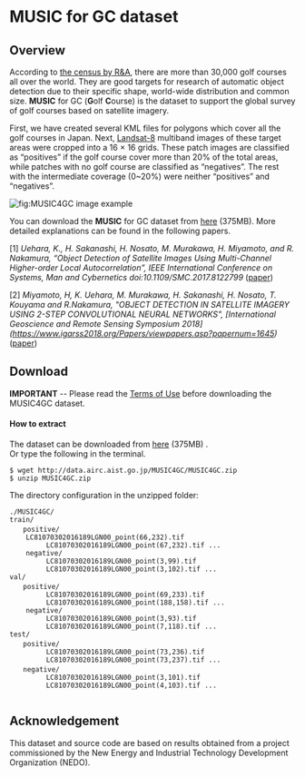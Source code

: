#  MUSIC for GC dataset

## Overview

According to [the census by R&A](https://www.randa.org/~/media/Files/DownloadsAndPublications/Golf-around-the-world-2017.ashx),  there are more than 30,000 golf courses all over the world.  They are good targets for research of automatic object detection due to their specific shape, world-wide distribution and common size.  **MUSIC** for GC (**G**olf  **C**ourse) is the dataset to support the global survey of golf courses based on satellite imagery.

First, we have created several KML files for polygons which cover all the golf courses in Japan. Next, [Landsat-8](https://landsat.usgs.gov/landsat-8) multiband images of these target areas were cropped into a 16 × 16 grids. These patch images are classified as “positives” if the golf course cover more than 20% of the total areas, while patches with no golf course are classified as “negatives”. The rest with the intermediate coverage (0~20%) were neither “positives” and “negatives”. 

![fig:MUSIC4GC image example](https://github.com/gistairc/MUSIC4GC/blob/master/fig0.png "Original polygons in a Landsat-8 scene")  


You can download the **MUSIC** for GC dataset from [here](http://data.airc.aist.go.jp/MUSIC4GC/MUSIC4GC.zip) (375MB).  More detailed explanations can be found in the following papers.

[1] *Uehara, K., H. Sakanashi, H. Nosato, M. Murakawa, H. Miyamoto, and R. Nakamura, “Object Detection of Satellite Images Using Multi-Channel Higher-order Local Autocorrelation”, IEEE International Conference on Systems, Man and Cybernetics
doi:10.1109/SMC.2017.8122799* ([paper](http://arxiv.org/abs/1707.09099))


[2] *Miyamoto, H, K. Uehara, M. Murakawa, H. Sakanashi, H. Nosato, T. Kouyama and R.Nakamura,  "OBJECT DETECTION IN SATELLITE IMAGERY USING 2-STEP CONVOLUTIONAL NEURAL NETWORKS", [International Geoscience and Remote Sensing Symposium 2018] (https://www.igarss2018.org/Papers/viewpapers.asp?papernum=1645)* ([paper](https://arxiv.org/abs/1808.02996))
         




## Download  

**IMPORTANT** -- Please read the [Terms of Use](https://github.com/gistairc/MUSIC4GC/blob/master/LICENSE.md) before downloading the MUSIC4GC dataset.


#### How to extract 

The dataset can be downloaded from [here](http://data.airc.aist.go.jp/MUSIC4GC/MUSIC4GC.zip) (375MB) .  
Or type the following in the terminal.  

```
$ wget http://data.airc.aist.go.jp/MUSIC4GC/MUSIC4GC.zip
$ unzip MUSIC4GC.zip
```

The directory configuration in the unzipped folder:  
```
./MUSIC4GC/
train/
　　positive/
	LC81070302016189LGN00_point(66,232).tif
         LC81070302016189LGN00_point(67,232).tif ...
    negative/
         LC81070302016189LGN00_point(3,99).tif
         LC81070302016189LGN00_point(3,102).tif ...
val/
　　positive/
         LC81070302016189LGN00_point(69,233).tif
         LC81070302016189LGN00_point(188,158).tif ...
    negative/
         LC81070302016189LGN00_point(3,93).tif
         LC81070302016189LGN00_point(7,118).tif ...
test/
　　positive/
         LC81070302016189LGN00_point(73,236).tif
         LC81070302016189LGN00_point(73,237).tif ...
　　negative/
         LC81070302016189LGN00_point(3,101).tif
         LC81070302016189LGN00_point(4,103).tif ...
	
```

## Acknowledgement
This dataset and source code are based on results obtained from a project commissioned by the New Energy and Industrial Technology Development Organization (NEDO).  
